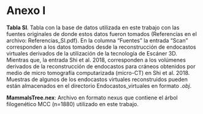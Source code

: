 # Anexo I

**Tabla SI**. Tabla con la base de datos utilizada en este trabajo con las fuentes originales de donde estos datos fueron tomados (Referencias en el archivo: Referencias_SI.pdf). En la columna “Fuentes” la entrada “Scan” corresponden a los datos tomados desde la reconstrucción de endocastos virtuales derivados de la utilización de la tecnología de Escáner 3D. Mientras que, la entrada Shi et al. 2018, corresponden a los volúmenes derivados de la reconstrucción de endocastos para cráneos obtenidos por medio de micro tomografía computarizada (micro-CT) en Shi et al. 2018. Muestras de algunos de los endocastos virtuales reconstruidos pueden están almacenados en el directorio Endocastos_virtuales en formato *.obj*.

**MammalsTree.nex**: Archivo en formato nexus que contiene el árbol filogenético MCC (n=1880) utilizado en este trabajo.
